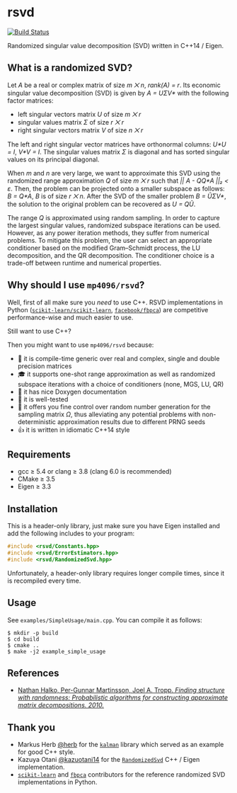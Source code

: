 # rsvd

[![Build Status](https://travis-ci.org/mp4096/rsvd.svg?branch=master)](https://travis-ci.org/mp4096/rsvd)

Randomized singular value decomposition (SVD) written in C++14 / Eigen.

## What is a randomized SVD?

Let *A* be a real or complex matrix of size _m ⨉ n_, _rank(A) = r_.
Its economic singular value decomposition (SVD) is given by
_A = UΣV*_ with the following factor matrices:

* left singular vectors matrix *U* of size _m ⨉ r_
* singular values matrix *Σ* of size _r ⨉ r_
* right singular vectors matrix *V* of size _n ⨉ r_

The left and right singular vector matrices have orthonormal columns:
_U*U = I_, _V*V = I_.
The singular values matrix *Σ* is diagonal and
has sorted singular values on its principal diagonal.

When *m* and *n* are very large, we want to approximate this SVD using the randomized
range approximation *Q* of size _m ⨉ r_ such that _|| A - QQ*A ||₂ < ε_.
Then, the problem can be projected onto a smaller subspace as follows: _B = Q*A_,
*B* is of size _r ⨉ n_.
After the SVD of the smaller problem _B = ŨΣV*_,
the solution to the original problem can be recovered as _U = QŨ_.

The range *Q* is approximated using random sampling.
In order to capture the largest singular values, randomized subspace iterations can be used.
However, as any power iteration methods, they suffer from numerical problems.
To mitigate this problem, the user can select an appropriate conditioner based on the
modified Gram–Schmidt process, the LU decomposition, and the QR decomposition.
The conditioner choice is a trade-off between runtime and numerical properties.

## Why should I use `mp4096/rsvd`?

Well, first of all make sure you _need_ to use C++.
RSVD implementations in Python
([`scikit-learn/scikit-learn`](https://github.com/scikit-learn/scikit-learn),
[`facebook/fbpca`](https://github.com/facebook/fbpca)) are
competitive performance-wise and much easier to use.

Still want to use C++?

Then you might want to use `mp4096/rsvd` because:

* :rocket: it is compile-time generic over real and complex, single and double precision matrices
* :mortar_board: it supports one-shot range approximation as well as randomized subspace iterations
  with a choice of conditioners (none, MGS, LU, QR)
* :book: it has nice Doxygen documentation
* :microscope: it is well-tested
* :game_die: it offers you fine control over random number generation for the sampling matrix _Ω_,
  thus alleviating any potential problems with non-deterministic approximation results
  due to different PRNG seeds
* :+1: it is written in idiomatic C++14 style

## Requirements

* gcc ≥ 5.4 or clang ≥ 3.8 (clang 6.0 is recommended)
* CMake ≥ 3.5
* Eigen ≥ 3.3

## Installation

This is a header-only library, just make sure you have Eigen installed and
add the following includes to your program:

```cpp
#include <rsvd/Constants.hpp>
#include <rsvd/ErrorEstimators.hpp>
#include <rsvd/RandomizedSvd.hpp>
```

Unfortunately, a header-only library requires longer compile times,
since it is recompiled every time.

## Usage

See `examples/SimpleUsage/main.cpp`. You can compile it as follows:

```
$ mkdir -p build
$ cd build
$ cmake ..
$ make -j2 example_simple_usage
```

## References

* [Nathan Halko, Per-Gunnar Martinsson, Joel A. Tropp. _Finding structure with randomness: Probabilistic algorithms for constructing approximate matrix decompositions. 2010._](https://arxiv.org/abs/0909.4061)


## Thank you

* Markus Herb [@herb](https://github.com/mherb) for the [`kalman`](https://github.com/mherb/kalman) library which served as an example for good C++ style.
* Kazuya Otani [@kazuotani14](https://github.com/kazuotani14) for the [`RandomizedSvd`](https://github.com/kazuotani14/RandomizedSvd) C++ / Eigen implementation.
* [`scikit-learn`](https://github.com/scikit-learn/scikit-learn) and [`fbpca`](https://github.com/facebook/fbpca) contributors for the reference randomized SVD implementations in Python.
